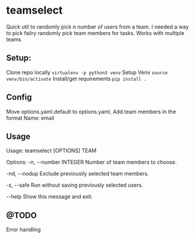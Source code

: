 # teamselect
Quick util to randomly pick n number of users from a team. I needed a way to pick failry randomly pick team members for tasks. Works with multiple teams

## Setup:

Clone repo locally
`virtualenv -p python3 venv`
Setup Venv
`source venv/bin/activate`
Install/get requirements
`pip install .`

## Config
Move options.yaml.default to options.yaml, Add team members in the format Name: email

## Usage
Usage: teamselect [OPTIONS] TEAM

Options:
  -n, --number INTEGER  Number of team members to choose.
 
  -nd, --nodup          Exclude previousily selected team members.
  
  -s, --safe            Run without saving previously selected users.
  
  --help                Show this message and exit.
  
  ## @TODO
  Error handling 
  
